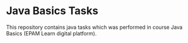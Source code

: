 # Java Basics Tasks

  This repository contains java tasks which was performed in course Java Basics (EPAM Learn digital platform).
